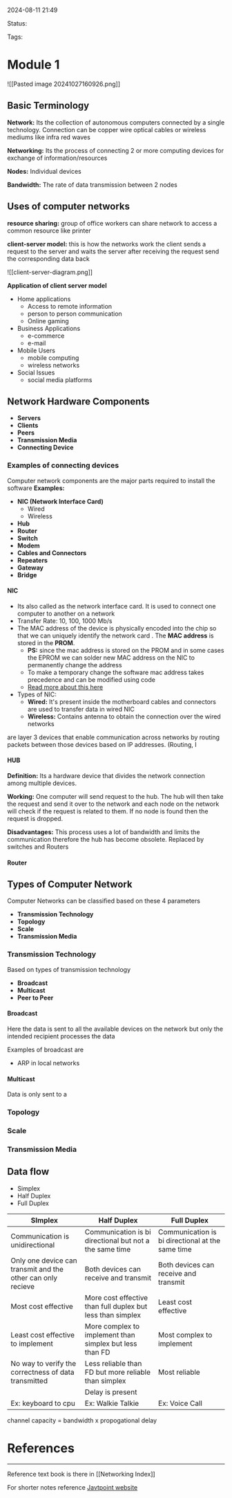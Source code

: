 
2024-08-11 21:49


Status: 

Tags:

# Module 1

![[Pasted image 20241027160926.png]]

## Basic Terminology

**Network:** Its the collection of autonomous computers connected by a single technology. Connection can be copper wire optical cables or wireless mediums like infra red waves

**Networking:**  Its the process of connecting 2 or more computing devices for exchange of information/resources

**Nodes:** Individual devices

**Bandwidth:** The rate of data transmission between 2 nodes 

## Uses of computer networks


**resource sharing:** group of office workers can share network to access a common resource like printer

**client-server model:** this is how the networks work the client sends a request to the server and waits the server after receiving the request  send the corresponding data back

![[client-server-diagram.png]]

**Application of client server model** 
- Home applications
	- Access to remote information
	- person to person communication
	- Online gaming
- Business Applications
	- e-commerce
	- e-mail
-  Mobile Users
	- mobile computing
	- wireless networks
- Social Issues
	- social media platforms
## Network Hardware Components

- **Servers**
- **Clients**
- **Peers**
- **Transmission Media**
- **Connecting Device**

### Examples of connecting devices 
Computer network components are the major parts required to install the software
**Examples:**
- **NIC (Network Interface Card)**
	- Wired 
	- Wireless
- **Hub**
- **Router**
- **Switch**
- **Modem**
- **Cables and Connectors**
- **Repeaters**
- **Gateway**
- **Bridge**

#### NIC

- Its also called as the network interface card. It is used to connect one computer to another on a network 
- Transfer Rate: 10, 100, 1000 Mb/s
- The MAC address of the device is physically encoded into the chip so that we can uniquely identify the network card . The **MAC address** is stored in the **PROM**.
	- **PS:** since the mac address is stored on the PROM and in some cases the EPROM we can solder new MAC address on the NIC to permanently change the address 
	- To make a temporary change the software mac address takes precedence and can be modified using code
	- [Read more about this here](https://www.quora.com/Is-it-possible-to-change-a-MAC-address-permanently)
- Types of NIC: 
	- **Wired:** It's present inside the motherboard cables and connectors are used to transfer data in wired NIC
	- **Wireless:** Contains antenna to obtain the connection over the wired networks

are layer 3 devices that enable communication across networks by routing packets between those devices based on IP addresses. (Routing, I
#### HUB
**Definition:** Its a hardware device that divides the network connection among multiple devices.

**Working:** 
One computer will send request to the hub. The hub will then take the request and send it over to the network and each node on the network will check if the request is related to them. If no node is found then the request is dropped. 

**Disadvantages:**
This process uses a lot of bandwidth and limits the communication therefore the hub has become obsolete. Replaced by switches and Routers

#### Router


## Types of Computer Network

Computer Networks can be classified based on these 4 parameters
- **Transmission Technology**
- **Topology**
- **Scale** 
- **Transmission Media**
### Transmission Technology
Based on types of transmission technology 
- **Broadcast** 
- **Multicast**
- **Peer to Peer**

#### Broadcast
Here the data is sent to all the available devices on the network but only the intended recipient processes the data

Examples of broadcast are 
- ARP in local networks
#### Multicast 
Data is only sent to a 

### Topology
### Scale 
### Transmission Media




## Data flow

- Simplex 
- Half Duplex 
- Full Duplex

| SImplex                                                     | Half Duplex                                                | Full Duplex                                      |
| ----------------------------------------------------------- | ---------------------------------------------------------- | ------------------------------------------------ |
| Communication is unidirectional                             | Communication is bi directional but not a the same time    | Communication is bi directional at the same time |
| Only one device can transmit and the other can only recieve | Both devices can receive and transmit                      | Both devices can receive and transmit            |
| Most cost effective                                         | More cost effective than full duplex but less than simplex | Least cost effective                             |
| Least cost effective to implement                           | More complex to implement than simplex but less than FD    | Most complex to implement                        |
| No way to verify the correctness of data transmitted        | Less reliable than FD but more reliable than simplex       | Most reliable                                    |
|                                                             | Delay is present                                           |                                                  |
| Ex: keyboard to cpu                                         | Ex: Walkie Talkie                                          | Ex: Voice Call                                   |
channel capacity = bandwidth x propogational delay
# References
---

Reference text book is there in [[Networking Index]]

For shorter notes reference [Javtpoint website](https://www.javatpoint.com/computer-network-components)
